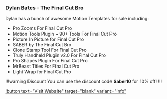 ### Dylan Bates - The Final Cut Bro

Dylan has a bunch of awesome Motion Templates for sale including:

- Pro Zooms For Final Cut Pro
- Motion Tools Plugin • 90+ Tools For Final Cut Pro
- Picture In Picture for Final Cut Pro
- SABER by The Final Cut Bro
- Clone Stamp Tool For Final Cut Pro
- Truly Handheld Plugin v2.0 For Final Cut Pro
- Pro Shapes Plugin For Final Cut Pro
- MrBeast Titles For Final Cut Pro
- Light Wrap for Final Cut Pro

!!!warning Discount
You can use the discount code **Saber10** for 10% off!
!!!

[!button text="Visit Website" target="blank" variant="info"](https://thefinalcutbro.gumroad.com)